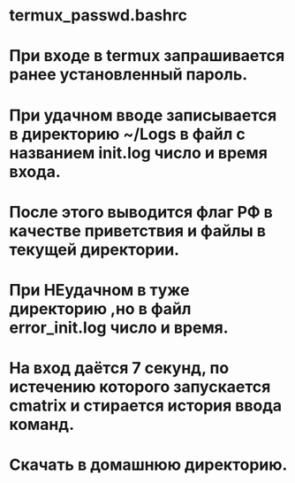 # termux_passwd.bashrc
# При входе в termux запрашивается ранее установленный пароль.
# При удачном вводе записывается в директорию ~/Logs в файл с названием init.log число и время входа.
# После этого выводится флаг РФ в качестве приветствия и файлы в текущей директории.
# При НЕудачном в туже директорию ,но в файл error_init.log число и время.
# На вход даётся 7 секунд, по истечению которого запускается cmatrix и стирается история ввода команд.
#
# Скачать в домашнюю директорию.
